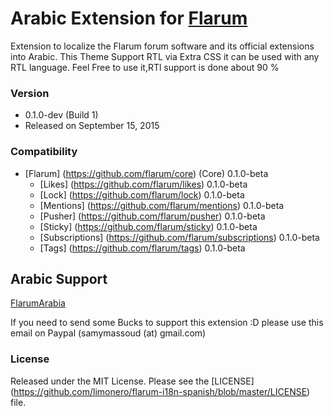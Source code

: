 # Arabic Extension for [Flarum](http://flarum.org/)

Extension to localize the Flarum forum software and its official extensions into Arabic.
This Theme Support RTL via Extra CSS it can be used with any RTL language.
Feel Free to use it,RTl support is done about 90 %

### Version

- 0.1.0-dev (Build 1)
- Released on September 15, 2015

### Compatibility

- [Flarum] (https://github.com/flarum/core) (Core) 0.1.0-beta
	- [Likes] (https://github.com/flarum/likes) 0.1.0-beta
	- [Lock] (https://github.com/flarum/lock) 0.1.0-beta
	- [Mentions] (https://github.com/flarum/mentions) 0.1.0-beta
	- [Pusher] (https://github.com/flarum/pusher) 0.1.0-beta
	- [Sticky] (https://github.com/flarum/sticky) 0.1.0-beta
	- [Subscriptions] (https://github.com/flarum/subscriptions) 0.1.0-beta
	- [Tags] (https://github.com/flarum/tags) 0.1.0-beta
	
## Arabic Support 
[FlarumArabia](http://www.flarumarabia.com)

If you need to send some Bucks to support this extension :D please use this email on Paypal (samymassoud (at) gmail.com)

### License

Released under the MIT License. Please see the [LICENSE] (https://github.com/limonero/flarum-i18n-spanish/blob/master/LICENSE) file.

